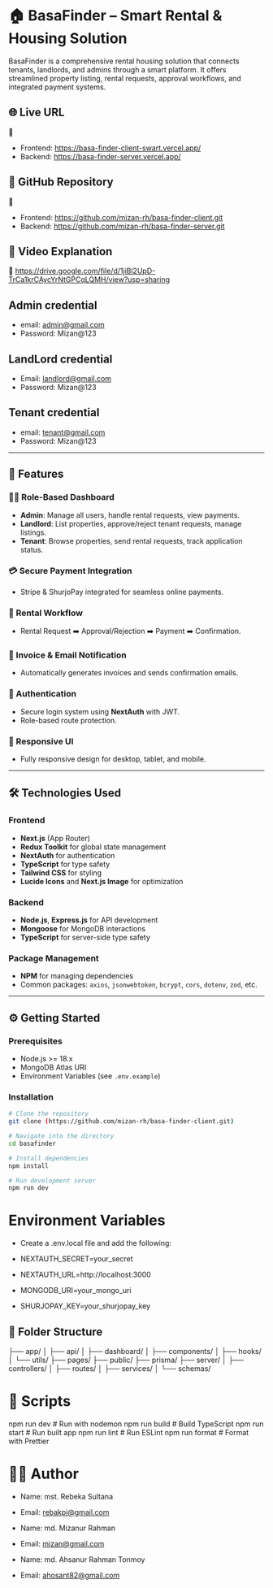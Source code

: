 # 🏠 BasaFinder – Smart Rental & Housing Solution

BasaFinder is a comprehensive rental housing solution that connects tenants, landlords, and admins through a smart platform. It offers streamlined property listing, rental requests, approval workflows, and integrated payment systems.

## 🌐 Live URL
🔗 
  - Frontend:  https://basa-finder-client-swart.vercel.app/
  - Backend: https://basa-finder-server.vercel.app/

## 📂 GitHub Repository
🔗 
- Frontend: https://github.com/mizan-rh/basa-finder-client.git
- Backend:  https://github.com/mizan-rh/basa-finder-server.git 

## 🎥 Video Explanation
🔗 https://drive.google.com/file/d/1jiBl2UpD-TrCa1krCAycYrNtGPCqLQMH/view?usp=sharing  

## Admin credential 
- email: admin@gmail.com
- Password: Mizan@123
## LandLord credential
- Email: landlord@gmail.com
- Password: Mizan@123
## Tenant credential
- email: tenant@gmail.com
- Password: Mizan@123


---

## 🚀 Features

### 🧑‍💼 Role-Based Dashboard
- **Admin**: Manage all users, handle rental requests, view payments.
- **Landlord**: List properties, approve/reject tenant requests, manage listings.
- **Tenant**: Browse properties, send rental requests, track application status.

### 💳 Secure Payment Integration
- Stripe & ShurjoPay integrated for seamless online payments.

### 📄 Rental Workflow
- Rental Request ➡️ Approval/Rejection ➡️ Payment ➡️ Confirmation.

### 🧾 Invoice & Email Notification
- Automatically generates invoices and sends confirmation emails.

### 🔐 Authentication
- Secure login system using **NextAuth** with JWT.
- Role-based route protection.

### 📱 Responsive UI
- Fully responsive design for desktop, tablet, and mobile.

---

## 🛠️ Technologies Used

### Frontend
- **Next.js** (App Router)
- **Redux Toolkit** for global state management
- **NextAuth** for authentication
- **TypeScript** for type safety
- **Tailwind CSS** for styling
- **Lucide Icons** and **Next.js Image** for optimization

### Backend
- **Node.js**, **Express.js** for API development
- **Mongoose** for MongoDB interactions
- **TypeScript** for server-side type safety

### Package Management
- **NPM** for managing dependencies
- Common packages: `axios`, `jsonwebtoken`, `bcrypt`, `cors`, `dotenv`, `zod`, etc.

---

## ⚙️ Getting Started

### Prerequisites
- Node.js >= 18.x
- MongoDB Atlas URI
- Environment Variables (see `.env.example`)

### Installation

```bash
# Clone the repository
git clone (https://github.com/mizan-rh/basa-finder-client.git)

# Navigate into the directory
cd basafinder

# Install dependencies
npm install

# Run development server
npm run dev

```
# Environment Variables
- Create a .env.local file and add the following:

- NEXTAUTH_SECRET=your_secret
- NEXTAUTH_URL=http://localhost:3000
- MONGODB_URI=your_mongo_uri
- SHURJOPAY_KEY=your_shurjopay_key

## 🧪 Folder Structure
├── app/
│   ├── api/
│   ├── dashboard/
│   ├── components/
│   ├── hooks/
│   └── utils/
├── pages/
├── public/
├── prisma/
├── server/
│   ├── controllers/
│   ├── routes/
│   ├── services/
│   └── schemas/

# 🧪 Scripts

npm run dev # Run with nodemon
npm run build # Build TypeScript
npm run start # Run built app
npm run lint # Run ESLint
npm run format # Format with Prettier

# 🙋‍♂️ Author

- Name: mst. Rebeka Sultana
- Email: rebakpi@gmail.com

- Name: md. Mizanur Rahman
- Email: mizan@gmail.com

- Name: md. Ahsanur Rahman Tonmoy
- Email: ahosant82@gmail.com

```

```

